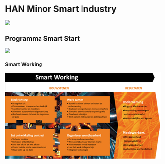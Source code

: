 # HAN Minor Smart Industry

<img src="https://www.fme.nl/sites/default/files/afbeeldingen/Wiel_0.jpg" width="400">

## Programma Smart Start

![](IMG_20190117_085424.jpg)

### Smart Working

![](https://github.com/minorsmart/feb2019/blob/master/docs/Screenshot%202019-01-16%20at%2015.31.48.png)


